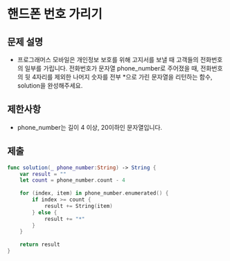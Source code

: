 # 핸드폰 번호 가리기
## 문제 설명
- 프로그래머스 모바일은 개인정보 보호를 위해 고지서를 보낼 때 고객들의 전화번호의 일부를 가립니다.
전화번호가 문자열 phone_number로 주어졌을 때, 전화번호의 뒷 4자리를 제외한 나머지 숫자를 전부 *으로 가린 문자열을 리턴하는 함수, solution을 완성해주세요.



## 제한사항
- phone_number는 길이 4 이상, 20이하인 문자열입니다.


## 제출

```swift
func solution(_ phone_number:String) -> String {
    var result = ""
    let count = phone_number.count - 4
    
    for (index, item) in phone_number.enumerated() {
        if index >= count {
            result += String(item)
        } else {
            result += "*"
        }
    }
    
    return result
}
```
